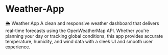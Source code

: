 # Weather-App
🌦️ Weather App A clean and responsive weather dashboard that delivers real-time forecasts using the OpenWeatherMap API. Whether you're planning your day or tracking global conditions, this app provides accurate temperature, humidity, and wind data with a sleek UI and smooth user experience.
